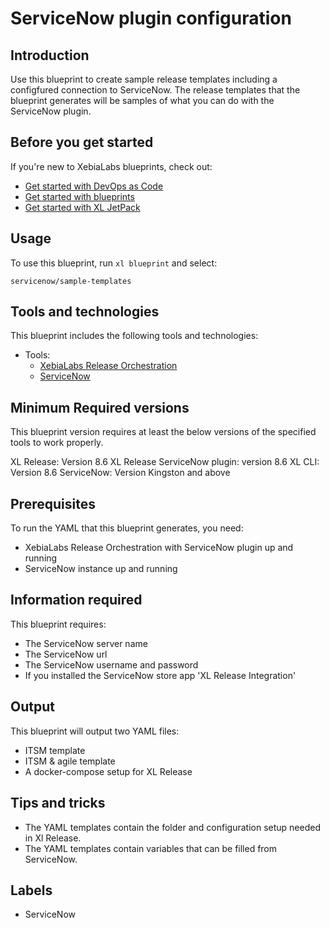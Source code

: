 # ServiceNow plugin configuration

## Introduction

Use this blueprint to create sample release templates including a configfured connection to ServiceNow. The release templates that the blueprint generates will be samples of what you can do with the ServiceNow plugin.

## Before you get started

If you're new to XebiaLabs blueprints, check out:

* [Get started with DevOps as Code](https://docs.xebialabs.com/xl-platform/concept/get-started-with-devops-as-code.html)
* [Get started with blueprints](https://docs.xebialabs.com/xl-platform/concept/get-started-with-blueprints.html)
* [Get started with XL JetPack](https://docs.xebialabs.com/xl-platform/concept/get-started-with-xl-jetpack.html)

## Usage

To use this blueprint, run `xl blueprint` and select:

    servicenow/sample-templates

## Tools and technologies

This blueprint includes the following tools and technologies:

* Tools:
    * [XebiaLabs Release Orchestration](https://xebialabs.com/products/xl-release/)
    * [ServiceNow](https://docs.servicenow.com/category/madrid)

## Minimum Required versions

This blueprint version requires at least the below versions of the specified tools to work properly.

XL Release: Version 8.6
XL Release ServiceNow plugin: version 8.6
XL CLI: Version 8.6
ServiceNow: Version Kingston and above

## Prerequisites

To run the YAML that this blueprint generates, you need:

* XebiaLabs Release Orchestration with ServiceNow plugin up and running
* ServiceNow instance up and running

## Information required

This blueprint requires:

* The ServiceNow server name
* The ServiceNow url
* The ServiceNow username and password
* If you installed the ServiceNow store app 'XL Release Integration'

## Output

This blueprint will output two YAML files:

* ITSM template
* ITSM & agile template
* A docker-compose setup for XL Release

## Tips and tricks
    
* The YAML templates contain the folder and configuration setup needed in Xl Release.
* The YAML templates contain variables that can be filled from ServiceNow.

## Labels

* ServiceNow
